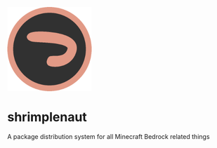 ![](https://github.com/Verpitek/shrimplenaut/blob/main/static/img/android-chrome-192x192.png?raw=true)
# shrimplenaut
A package distribution system for all Minecraft Bedrock related things
